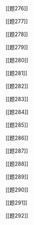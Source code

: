 

[[题276]]

[[题277]]

[[题278]]

[[题279]]

[[题280]]

[[题281]]

[[题282]]

[[题283]]

[[题284]]

[[题285]]

[[题286]]

[[题287]]

[[题288]]

[[题289]]

[[题290]]

[[题291]]

[[题292]]